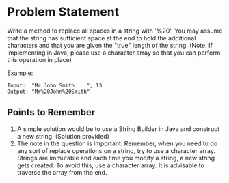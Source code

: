 # Problem Statement

Write a method to replace all spaces in a string with '%20'. You may assume that the string has sufficient space at the end to hold the additional characters and that you are given the "true" length of the string. (Note: If implementing in Java, please use a character array so that you can perform this operation in place)

Example:
```
Input:  "Mr John Smith    ", 13
Output: "Mr%20John%20Smith"
```
## Points to Remember

1. A simple solution would be to use a String Builder in Java and construct a new string. (Solution provided)
2. The note in the question is important. Remember, when you need to do any sort of replace operations on a string, try to use a character array. Strings are immutable and each time you modify a string, a new string gets created. To avoid this, use a character array. It is advisable to traverse the array from the end.